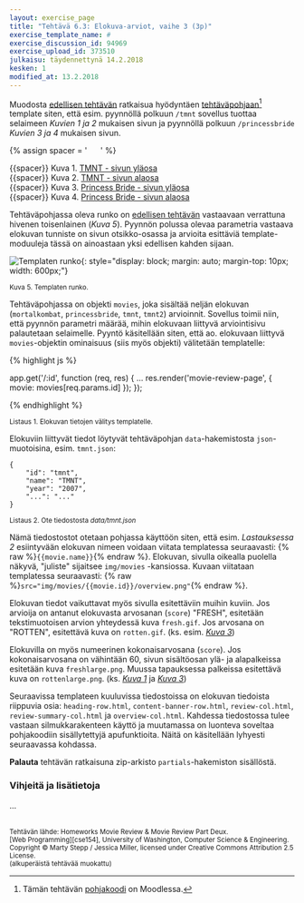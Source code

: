 ```yaml
---
layout: exercise_page
title: "Tehtävä 6.3: Elokuva-arviot, vaihe 3 (3p)"
exercise_template_name: #
exercise_discussion_id: 94969
exercise_upload_id: 373510
julkaisu: täydennettynä 14.2.2018
kesken: 1
modified_at: 13.2.2018
---
```


Muodosta [edellisen tehtävän](../tehtava62) ratkaisua hyödyntäen
[tehtäväpohjaan][pohja][^pohja] template siten, että esim. pyynnöllä polkuun `/tmnt`
sovellus tuottaa selaimeen *Kuvien 1 ja 2* mukaisen sivun ja  pyynnöllä polkuun
`/princessbride` *Kuvien 3 ja 4* mukaisen sivun.

[pohja]: https://moodle2.tut.fi/mod/resource/view.php?id=373624
[^pohja]: Tämän tehtävän [pohjakoodi][pohja] on Moodlessa.

{% assign spacer = '&nbsp;&nbsp;&nbsp;&nbsp;&nbsp;&nbsp;' %}

{{spacer}} Kuva 1. [TMNT - sivun yläosa][kuva1]   
{{spacer}} Kuva 2. [TMNT - sivun alaosa][kuva2]   
{{spacer}} Kuva 3. [Princess Bride - sivun yläosa][kuva3]  
{{spacer}} Kuva 4. [Princess Bride - sivun alaosa][kuva4]

[kuva1]: https://moodle2.tut.fi/mod/resource/view.php?id=373489
[kuva2]: https://moodle2.tut.fi/mod/resource/view.php?id=373490
[kuva3]: https://moodle2.tut.fi/mod/resource/view.php?id=373613
[kuva4]: https://moodle2.tut.fi/mod/resource/view.php?id=373614


Tehtäväpohjassa oleva runko on [edellisen tehtävän](../tehtava62) vastaavaan
verrattuna hivenen toisenlainen (*Kuva 5*). Pyynnön polussa olevaa parametria
vastaava elokuvan tunniste on sivun otsikko-osassa ja arvioita esittäviä
template-moduuleja tässä on ainoastaan yksi edellisen kahden sijaan.

![Templaten runko](../img/template-skeleton-2.png "Templaten runko"){: style="display: block; margin: auto; margin-top: 10px; width: 600px;"}

<small>Kuva 5. Templaten runko.</small>

Tehtäväpohjassa on objekti `movies`, joka sisältää neljän elokuvan
(`mortalkombat`, `princessbride`, `tmnt`, `tmnt2`) arvioinnit. Sovellus toimii
niin, että pyynnön parametri määrää, mihin elokuvaan liittyvä arviointisivu
palautetaan selaimelle. Pyyntö käsitellään siten, että ao. elokuvaan liittyvä
`movies`-objektin ominaisuus (siis myös objekti) välitetään templatelle:

{% highlight js %}

app.get('/:id', function (req, res) {
    ...
    res.render('movie-review-page', {
        movie: movies[req.params.id]
    });
});

{% endhighlight %}


<small>Listaus 1. Elokuvan tietojen välitys templatelle.</small>


Elokuviin liittyvät tiedot löytyvät tehtäväpohjan `data`-hakemistosta
`json`-muotoisina, esim. `tmnt.json`:

~~~
{
    "id": "tmnt",
    "name": "TMNT",
    "year": "2007",
    "...": "..."
}
~~~

<small>Listaus 2. Ote tiedostosta *data/tmnt.json*</small>

Nämä tiedostostot otetaan pohjassa käyttöön siten, että esim. *Lastauksessa 2* esiintyvään
elokuvan nimeen voidaan viitata templatessa seuraavasti:
{% raw %}`{{movie.name}}`{% endraw %}. Elokuvan, sivulla oikealla
puolella näkyvä, "juliste" sijaitsee `img/movies` -kansiossa.  Kuvaan
viitataan templatessa seuraavasti:
{% raw %}`src="img/movies/{{movie.id}}/overview.png"`{% endraw %}.


Elokuvan tiedot vaikuttavat myös sivulla
esitettäviin muihin kuviin. Jos arvioija on antanut elokuvasta arvosanan (`score`)
"FRESH", esitetään tekstimuotoisen arvion yhteydessä kuva `fresh.gif`. Jos
arvosana on "ROTTEN", esitettävä kuva on `rotten.gif`. (ks. esim. *[Kuva 3][kuva3]*)

Elokuvilla on myös numeerinen kokonaisarvosana (`score`). Jos kokonaisarvosana
on vähintään 60, sivun sisältöosan ylä- ja alapalkeissa esitetään kuva
`freshlarge.png`. Muussa tapauksessa palkeissa esitettävä kuva on `rottenlarge.png`.
(ks. *[Kuva 1][kuva1]* ja *[Kuva 3][kuva3]*)

Seuraavissa templateen kuuluvissa tiedostoissa on
elokuvan tiedoista riippuvia osia: `heading-row.html`, `content-banner-row.html`,
`review-col.html`, `review-summary-col.html` ja `overview-col.html`. Kahdessa
tiedostossa tulee vastaan silmukkarakenteen käyttö ja muutamassa on luonteva soveltaa
pohjakoodiin sisällytettyjä apufunktioita. Näitä on käsitellään lyhyesti seuraavassa
kohdassa.

**Palauta** tehtävän ratkaisuna zip-arkisto `partials`-hakemiston sisällöstä.

### Vihjeitä ja lisätietoja

...

<br/>

<small>
Tehtävän lähde: Homeworks Movie Review & Movie Review Part Deux.<br/>
[Web Programming][cse154], University of Washington, Computer Science & Engineering.<br/>
Copyright © Marty Stepp / Jessica Miller, licensed under Creative Commons Attribution 2.5 License.<br/>
(alkuperäistä tehtävää muokattu)
</small>

[cse154]: https://courses.cs.washington.edu/courses/cse154/

<br/>
